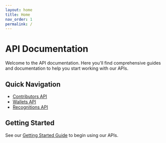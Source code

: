 ```yaml
---
layout: home
title: Home
nav_order: 1
permalink: /
---
```


# API Documentation

Welcome to the API documentation. Here you'll find comprehensive guides and documentation to help you start working with our APIs.

## Quick Navigation

- [Contributors API](/treasury-apis/api/contributors)
- [Wallets API](/treasury-apis/api/wallets)
- [Recognitions API](/treasury-apis/api/recognitions)

## Getting Started

See our [Getting Started Guide](/treasury-apis/guides/getting-started) to begin using our APIs.